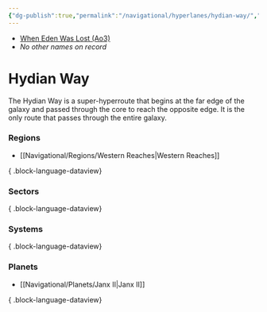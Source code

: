 ```yaml
---
{"dg-publish":true,"permalink":"/navigational/hyperlanes/hydian-way/","tags":["map","hyperlane","western"],"noteIcon":"saber1"}
---
```


- [When Eden Was Lost (Ao3)](https://archiveofourown.org/works/19334440)
- *No other names on record*
# Hydian Way

The Hydian Way is a super-hyperroute that begins at the far edge of the galaxy and passed through the core to reach the opposite edge. It is the only route that passes through the entire galaxy.

### Regions 
- [[Navigational/Regions/Western Reaches\|Western Reaches]]

{ .block-language-dataview}
### Sectors

{ .block-language-dataview}
### Systems

{ .block-language-dataview}
### Planets
- [[Navigational/Planets/Janx II\|Janx II]]

{ .block-language-dataview}
